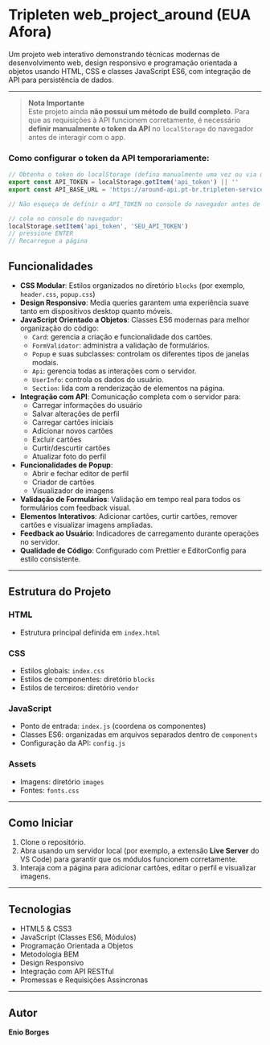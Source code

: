 # Tripleten web_project_around (EUA Afora)

Um projeto web interativo demonstrando técnicas modernas de desenvolvimento web, design responsivo e programação orientada a objetos usando HTML, CSS e classes JavaScript ES6, com integração de API para persistência de dados.

---

> **Nota Importante**  
> Este projeto ainda **não possui um método de build completo**. Para que as requisições à API funcionem corretamente, é necessário **definir manualmente o token da API** no `localStorage` do navegador antes de interagir com o app.

### Como configurar o token da API temporariamente:

```js
// Obtenha o token do localStorage (defina manualmente uma vez ou via um script de configuração)
export const API_TOKEN = localStorage.getItem('api_token') || ''
export const API_BASE_URL = 'https://around-api.pt-br.tripleten-services.com/v1'

// Não esqueça de definir o API_TOKEN no console do navegador antes de usar o app

// cole no console do navegador:
localStorage.setItem('api_token', 'SEU_API_TOKEN')
// pressione ENTER
// Recarregue a página
```

## Funcionalidades

-   **CSS Modular**: Estilos organizados no diretório `blocks` (por exemplo, `header.css`, `popup.css`)
-   **Design Responsivo**: Media queries garantem uma experiência suave tanto em dispositivos desktop quanto móveis.
-   **JavaScript Orientado a Objetos**: Classes ES6 modernas para melhor organização do código:
    -   `Card`: gerencia a criação e funcionalidade dos cartões.
    -   `FormValidator`: administra a validação de formulários.
    -   `Popup` e suas subclasses: controlam os diferentes tipos de janelas modais.
    -   `Api`: gerencia todas as interações com o servidor.
    -   `UserInfo`: controla os dados do usuário.
    -   `Section`: lida com a renderização de elementos na página.
-   **Integração com API**: Comunicação completa com o servidor para:
    -   Carregar informações do usuário
    -   Salvar alterações de perfil
    -   Carregar cartões iniciais
    -   Adicionar novos cartões
    -   Excluir cartões
    -   Curtir/descurtir cartões
    -   Atualizar foto do perfil
-   **Funcionalidades de Popup**:
    -   Abrir e fechar editor de perfil
    -   Criador de cartões
    -   Visualizador de imagens
-   **Validação de Formulários**: Validação em tempo real para todos os formulários com feedback visual.
-   **Elementos Interativos**: Adicionar cartões, curtir cartões, remover cartões e visualizar imagens ampliadas.
-   **Feedback ao Usuário**: Indicadores de carregamento durante operações no servidor.
-   **Qualidade de Código**: Configurado com Prettier e EditorConfig para estilo consistente.

---

## Estrutura do Projeto

### HTML

-   Estrutura principal definida em `index.html`

### CSS

-   Estilos globais: `index.css`
-   Estilos de componentes: diretório `blocks`
-   Estilos de terceiros: diretório `vendor`

### JavaScript

-   Ponto de entrada: `index.js` (coordena os componentes)
-   Classes ES6: organizadas em arquivos separados dentro de `components`
-   Configuração da API: `config.js`

### Assets

-   Imagens: diretório `images`
-   Fontes: `fonts.css`

---

## Como Iniciar

1. Clone o repositório.
2. Abra usando um servidor local (por exemplo, a extensão **Live Server** do VS Code) para garantir que os módulos funcionem corretamente.
3. Interaja com a página para adicionar cartões, editar o perfil e visualizar imagens.

---

## Tecnologias

-   HTML5 & CSS3
-   JavaScript (Classes ES6, Módulos)
-   Programação Orientada a Objetos
-   Metodologia BEM
-   Design Responsivo
-   Integração com API RESTful
-   Promessas e Requisições Assíncronas

---

## Autor

**Enio Borges**
